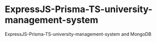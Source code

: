 # ExpressJS-Prisma-TS-university-management-system
ExpressJS-Prisma-TS-university-management-system and MongoDB

